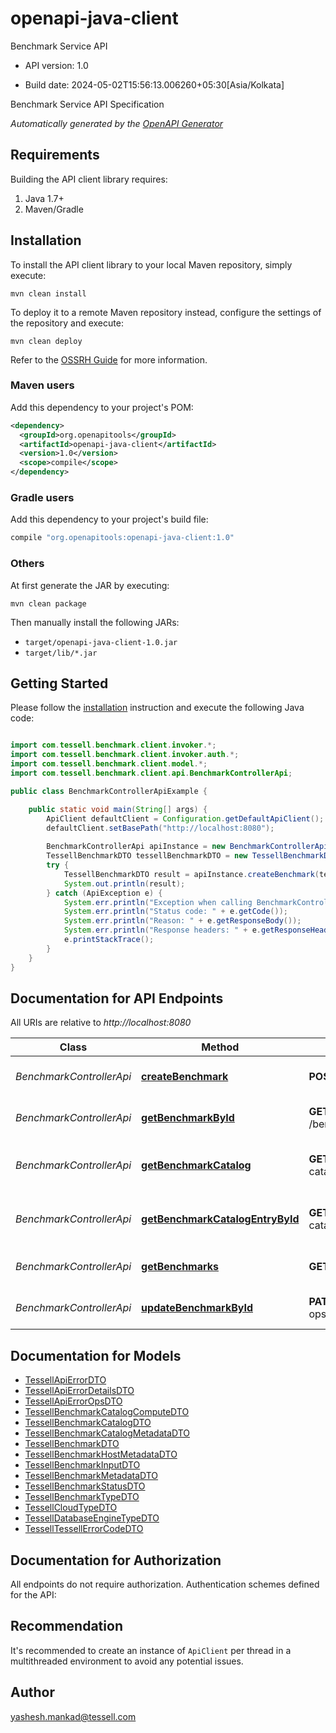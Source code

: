 # openapi-java-client

Benchmark Service API

- API version: 1.0

- Build date: 2024-05-02T15:56:13.006260+05:30[Asia/Kolkata]

Benchmark Service API Specification


*Automatically generated by the [OpenAPI Generator](https://openapi-generator.tech)*

## Requirements

Building the API client library requires:

1. Java 1.7+
2. Maven/Gradle

## Installation

To install the API client library to your local Maven repository, simply execute:

```shell
mvn clean install
```

To deploy it to a remote Maven repository instead, configure the settings of the repository and execute:

```shell
mvn clean deploy
```

Refer to the [OSSRH Guide](http://central.sonatype.org/pages/ossrh-guide.html) for more information.

### Maven users

Add this dependency to your project's POM:

```xml
<dependency>
  <groupId>org.openapitools</groupId>
  <artifactId>openapi-java-client</artifactId>
  <version>1.0</version>
  <scope>compile</scope>
</dependency>
```

### Gradle users

Add this dependency to your project's build file:

```groovy
compile "org.openapitools:openapi-java-client:1.0"
```

### Others

At first generate the JAR by executing:

```shell
mvn clean package
```

Then manually install the following JARs:

- `target/openapi-java-client-1.0.jar`
- `target/lib/*.jar`

## Getting Started

Please follow the [installation](#installation) instruction and execute the following Java code:

```java

import com.tessell.benchmark.client.invoker.*;
import com.tessell.benchmark.client.invoker.auth.*;
import com.tessell.benchmark.client.model.*;
import com.tessell.benchmark.client.api.BenchmarkControllerApi;

public class BenchmarkControllerApiExample {

    public static void main(String[] args) {
        ApiClient defaultClient = Configuration.getDefaultApiClient();
        defaultClient.setBasePath("http://localhost:8080");
        
        BenchmarkControllerApi apiInstance = new BenchmarkControllerApi(defaultClient);
        TessellBenchmarkDTO tessellBenchmarkDTO = new TessellBenchmarkDTO(); // TessellBenchmarkDTO | Create benchmark
        try {
            TessellBenchmarkDTO result = apiInstance.createBenchmark(tessellBenchmarkDTO);
            System.out.println(result);
        } catch (ApiException e) {
            System.err.println("Exception when calling BenchmarkControllerApi#createBenchmark");
            System.err.println("Status code: " + e.getCode());
            System.err.println("Reason: " + e.getResponseBody());
            System.err.println("Response headers: " + e.getResponseHeaders());
            e.printStackTrace();
        }
    }
}

```

## Documentation for API Endpoints

All URIs are relative to *http://localhost:8080*

Class | Method | HTTP request | Description
------------ | ------------- | ------------- | -------------
*BenchmarkControllerApi* | [**createBenchmark**](docs/BenchmarkControllerApi.md#createBenchmark) | **POST** /benchmarks | Create new benchmark request
*BenchmarkControllerApi* | [**getBenchmarkById**](docs/BenchmarkControllerApi.md#getBenchmarkById) | **GET** /benchmarks/{id} | Fetch benchmark by id
*BenchmarkControllerApi* | [**getBenchmarkCatalog**](docs/BenchmarkControllerApi.md#getBenchmarkCatalog) | **GET** /benchmark-catalog | Fetch list of supported benchmarks (catalog)
*BenchmarkControllerApi* | [**getBenchmarkCatalogEntryById**](docs/BenchmarkControllerApi.md#getBenchmarkCatalogEntryById) | **GET** /benchmarks-catalog/{id} | Fetch benchmark catalog entry by id
*BenchmarkControllerApi* | [**getBenchmarks**](docs/BenchmarkControllerApi.md#getBenchmarks) | **GET** /benchmarks | Fetch list of current benchmarks
*BenchmarkControllerApi* | [**updateBenchmarkById**](docs/BenchmarkControllerApi.md#updateBenchmarkById) | **PATCH** /tessell-ops/benchmarks/{id} | Update benchmark by id


## Documentation for Models

 - [TessellApiErrorDTO](docs/TessellApiErrorDTO.md)
 - [TessellApiErrorDetailsDTO](docs/TessellApiErrorDetailsDTO.md)
 - [TessellApiErrorOpsDTO](docs/TessellApiErrorOpsDTO.md)
 - [TessellBenchmarkCatalogComputeDTO](docs/TessellBenchmarkCatalogComputeDTO.md)
 - [TessellBenchmarkCatalogDTO](docs/TessellBenchmarkCatalogDTO.md)
 - [TessellBenchmarkCatalogMetadataDTO](docs/TessellBenchmarkCatalogMetadataDTO.md)
 - [TessellBenchmarkDTO](docs/TessellBenchmarkDTO.md)
 - [TessellBenchmarkHostMetadataDTO](docs/TessellBenchmarkHostMetadataDTO.md)
 - [TessellBenchmarkInputDTO](docs/TessellBenchmarkInputDTO.md)
 - [TessellBenchmarkMetadataDTO](docs/TessellBenchmarkMetadataDTO.md)
 - [TessellBenchmarkStatusDTO](docs/TessellBenchmarkStatusDTO.md)
 - [TessellBenchmarkTypeDTO](docs/TessellBenchmarkTypeDTO.md)
 - [TessellCloudTypeDTO](docs/TessellCloudTypeDTO.md)
 - [TessellDatabaseEngineTypeDTO](docs/TessellDatabaseEngineTypeDTO.md)
 - [TessellTessellErrorCodeDTO](docs/TessellTessellErrorCodeDTO.md)


## Documentation for Authorization

All endpoints do not require authorization.
Authentication schemes defined for the API:

## Recommendation

It's recommended to create an instance of `ApiClient` per thread in a multithreaded environment to avoid any potential issues.

## Author

yashesh.mankad@tessell.com

